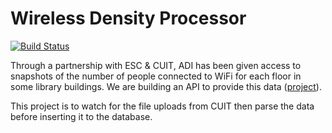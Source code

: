
# Wireless Density Processor

[![Build Status](https://travis-ci.org/adicu/wireless_data_processor.svg)](https://travis-ci.org/adicu/wireless_data_processor)



Through a partnership with ESC & CUIT, ADI has been given access to snapshots of the number of people connected to WiFi for each floor in some library buildings.
We are building an API to provide this data ([project](github.com/adicu/density)).


This project is to watch for the file uploads from CUIT then parse the data before inserting it to the database.




